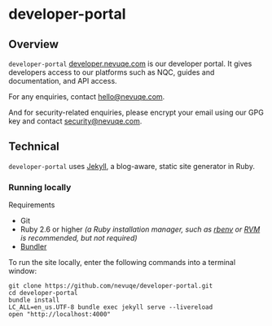 # developer-portal

## Overview

`developer-portal` [developer.nevuqe.com](https://developer.nevuqe.com) is our developer portal. It gives developers access to our platforms such as NQC, guides and documentation, and API access.

For any enquiries, contact hello@nevuqe.com.

And for security-related enquiries, please encrypt your email using our GPG key and contact security@nevuqe.com.

## Technical

`developer-portal` uses [Jekyll](https://jekyllrb.com), a blog-aware, static site generator in Ruby.

### Running locally

Requirements
- Git
- Ruby 2.6 or higher
  _(a Ruby installation manager, such as
  [rbenv](https://github.com/sstephenson/rbenv) or
  [RVM](https://rvm.io) is recommended, but not required)_
- [Bundler](https://bundler.io/)

To run the site locally, enter the following commands into a terminal window:

```shell
git clone https://github.com/nevuqe/developer-portal.git
cd developer-portal
bundle install
LC_ALL=en_us.UTF-8 bundle exec jekyll serve --livereload
open "http://localhost:4000"
```
